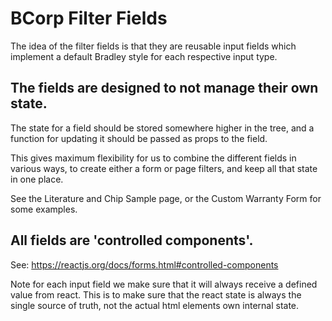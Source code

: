 # BCorp Filter Fields

The idea of the filter fields is that they are reusable input fields which implement a default Bradley style for each respective input type.

## The fields are designed to not manage their own state.

The state for a field should be stored somewhere higher in the tree, and a function for updating it should be passed as props to the field.

This gives maximum flexibility for us to combine the different fields in various ways, to create either a form or page filters, and keep all that state in one place.

See the Literature and Chip Sample page, or the Custom Warranty Form for some examples.

## All fields are 'controlled components'.

See: https://reactjs.org/docs/forms.html#controlled-components

Note for each input field we make sure that it will always receive a defined value from react. This is to make sure that the react state is always the single source of truth, not the actual html elements own internal state.
